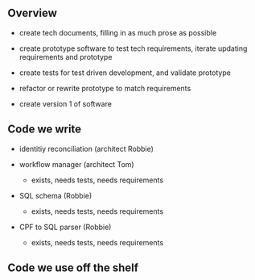 
Overview
---


- create tech documents, filling in as much prose as possible

- create prototype software to test tech requirements, iterate updating requirements and prototype

- create tests for test driven development, and validate prototype

- refactor or rewrite prototype to match requirements

- create version 1 of software


Code we write
----

- identitiy reconciliation (architect Robbie)

- workflow manager (architect Tom)

  - exists, needs tests, needs requirements
  
- SQL schema (Robbie)

  - exists, needs tests, needs requirements

- CPF to SQL parser (Robbie)

  - exists, needs tests, needs requirements

Code we use off the shelf
---
